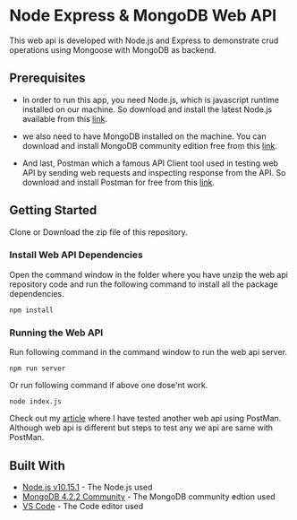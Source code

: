 # Node Express & MongoDB Web API

This web api is developed with Node.js and Express to demonstrate crud operations using Mongoose with MongoDB as backend.

## Prerequisites

- In order to run this app, you need Node.js, which is javascript runtime installed on our machine.
  So download and install the latest Node.js available from this [link](https://nodejs.org/en/).

- we also need to have MongoDB installed on the machine. You can download and install MongoDB community edition free from this [link](https://www.mongodb.com/download-center/community).

- And last, Postman which a famous API Client tool used in testing web API by sending web requests and inspecting response from the API. So download and install Postman for free from this [link](https://www.getpostman.com/downloads/).

## Getting Started

Clone or Download the zip file of this repository.

### Install Web API Dependencies

Open the command window in the folder where you have unzip the web api repository code and run the following command to install all the package dependencies.

```
npm install
```

### Running the Web API

Run following command in the command window to run the web api server.

```
npm run server
```

Or run following command if above one dose'nt work.

`node index.js`

Check out my [article](https://sanjaysaini.tech/create-asp-net-core-3-web-api-using-entity-framework-core/) where I have tested another web api using PostMan. Although web api is different but steps to test any we api are same with PostMan.

## Built With

- [Node.js v10.15.1](https://nodejs.org/en/) - The Node.js used
- [MongoDB 4.2.2 Community](https://www.mongodb.com/download-center/community) - The MongoDB community edtion used
- [VS Code](https://code.visualstudio.com/download) - The Code editor used
